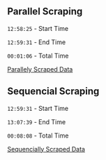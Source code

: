 ## Parallel Scraping

`12:58:25` - Start Time

`12:59:31` - End Time

`00:01:06` - Total Time

[Parallely Scraped Data](https://github.com/EricLiclair/PDC-Lab/blob/main/lab4/parallely.json)


## Sequencial Scraping

`12:59:31` - Start Time

`13:07:39` - End Time

`00:08:08` - Total Time

[Sequencially Scraped Data](https://github.com/EricLiclair/PDC-Lab/blob/main/lab4/sequentially.json)
